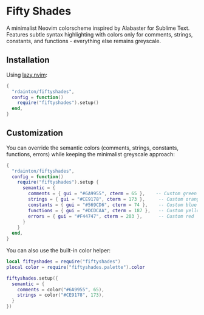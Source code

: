 # Fifty Shades

A minimalist Neovim colorscheme inspired by Alabaster for Sublime Text. Features subtle syntax highlighting with colors only for comments, strings, constants, and functions - everything else remains greyscale.

## Installation

Using [lazy.nvim](https://github.com/folke/lazy.nvim):

```lua
{
  "rdainton/fiftyshades",
  config = function()
    require("fiftyshades").setup()
  end,
}
```

## Customization

You can override the semantic colors (comments, strings, constants, functions, errors) while keeping the minimalist greyscale approach:

```lua
{
  "rdainton/fiftyshades",
  config = function()
    require("fiftyshades").setup {
      semantic = {
        comments = { gui = "#6A9955", cterm = 65 },    -- Custom green
        strings = { gui = "#CE9178", cterm = 173 },     -- Custom orange
        constants = { gui = "#569CD6", cterm = 74 },    -- Custom blue
        functions = { gui = "#DCDCAA", cterm = 187 },   -- Custom yellow
        errors = { gui = "#F44747", cterm = 203 },      -- Custom red
      }
    }
  end,
}
```

You can also use the built-in color helper:

```lua
local fiftyshades = require("fiftyshades")
plocal color = require("fiftyshades.palette").color

fiftyshades.setup({
  semantic = {
    comments = color("#6A9955", 65),
    strings = color("#CE9178", 173),
  }
})
```

